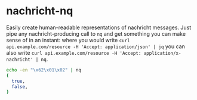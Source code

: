 # nachricht-nq

Easily create human-readable representations of nachricht messages. Just pipe any nachricht-producing call to `nq` and
get something you can make sense of in an instant: where you would write `curl api.example.com/resource -H 'Accept:
application/json' | jq` you can also write `curl api.example.com/resource -H 'Accept: application/x-nachricht' | nq`.

```bash
echo -en "\x62\x01\x02" | nq
(
  true,
  false,
)
```

